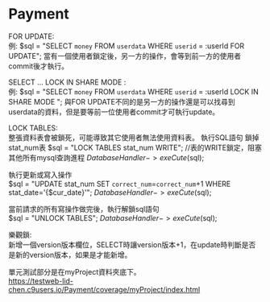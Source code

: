 # Payment

FOR UPDATE:<br>
例: $sql = "SELECT `money` FROM `userdata` WHERE `userid` = :userId FOR UPDATE";
當有一個使用者鎖定後，另一方的操作，會等到前一方的使用者commit後才執行。<br>

SELECT ... LOCK IN SHARE MODE :<br>
例: $sql = "SELECT `money` FROM `userdata` WHERE `userid` = :userId LOCK IN SHARE MODE ";
與FOR UPDATE不同的是另一方的操作還是可以找尋到userdata的資料，但是要等前一位使用者commit才可執行update。<br>

LOCK TABLES:<br>
整張資料表會被鎖死，可能導致其它使用者無法使用資料表。
執行SQL語句 鎖掉stat_num表
$sql = "LOCK TABLES stat_num WRITE";  //表的WRITE鎖定，阻塞其他所有mysql查詢進程
$DatabaseHandler->exeCute($sql);<br>

執行更新或寫入操作<br>
$sql = "UPDATE stat_num SET `correct_num`=`correct_num`+1 WHERE stat_date='{$cur_date}'";
$DatabaseHandler->exeCute($sql);<br>

當前請求的所有寫操作做完後，執行解鎖sql語句<br>
$sql = "UNLOCK TABLES";
$DatabaseHandler->exeCute($sql);<br>

樂觀鎖:<br>
新增一個version版本欄位，SELECT時讓version版本+1，在update時判斷是否是新的version版本，如果是才能新增。<br>


單元測試部分是在myProject資料夾底下。<br>
https://testweb-lid-chen.c9users.io/Payment/coverage/myProject/index.html
